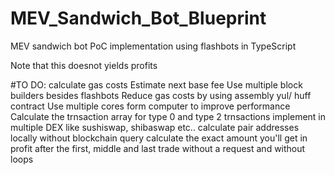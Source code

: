 # MEV_Sandwich_Bot_Blueprint
MEV sandwich bot PoC implementation using flashbots in TypeScript

Note that this doesnot yields profits

#TO DO:
calculate gas costs
Estimate next base fee
Use multiple block builders besides flashbots
Reduce gas costs by using assembly yul/ huff contract
Use multiple cores form computer to improve performance
Calculate the trnsaction array for type 0 and type 2 trnsactions
implement in multiple DEX like sushiswap, shibaswap etc..
calculate pair addresses locally without blockchain query
calculate the exact amount you'll get in profit after the first, middle and last trade without a request and without loops
